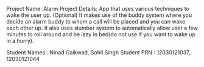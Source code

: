 
Project Name: Alarm
Project Details: App that uses various techniques to wake the user up. 
(Optional) It makes use of the buddy system where you decide an alarm buddy to whom a call 
will be placed and you can wake each other up. 
It also uses slumber system to automatically allow user a few 
minutes to roll around and be lazy in bed(do not use if you want to wake up in a hurry). 

Student Names : Ninad Gaikwad, Sohil Singh
Student PRN : 12030121037, 12030121044